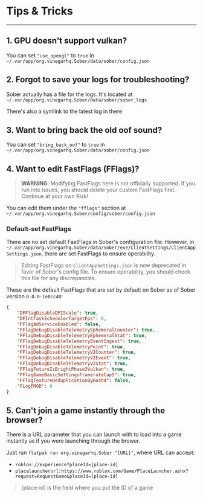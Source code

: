 # Tips & Tricks
---

## 1. GPU doesn't support vulkan?
You can set `"use_opengl"` to `true` in `~/.var/app/org.vinegarhq.Sober/data/sober/config.json`

## 2. Forgot to save your logs for troubleshooting?
Sober actually has a file for the logs. It's located at  `~/.var/app/org.vinegarhq.Sober/data/sober/sober_logs`

There's also a symlink to the latest log in there

## 3. Want to bring back the old oof sound? 
You can set `"bring_back_oof"` to `true` in `~/.var/app/org.vinegarhq.Sober/data/sober/config.json`

## 4. Want to edit FastFlags (FFlags)?

> **WARNING**: Modifying FastFlags here is not officially supported. If you run into issues, you should delete your custom FastFlags first. Continue at your own Risk!

You can edit them under the `"fflags"` section at `~/.var/app/org.vinegarhq.Sober/config/sober/config.json`

### Default-set FastFlags
There are no set default FastFlags in Sober's configuration file. However, in `~/.var/app/org.vinegarhq.Sober/data/sober/exe/ClientSettings/ClientAppSettings.json`, there are set FastFlags to ensure operability.

> Editing FastFlags on `ClientAppSettings.json` is now deprecated in favor of Sober's config file. To ensure operability, you should check this file for any discrepancies.

These are the default FastFlags that are set by default on Sober as of Sober version `0.0.0-1e0cc40`:

``` json
{
    "DFFlagDisableDPIScale": true,
    "DFIntTaskSchedulerTargetFps": 0,
    "FFlagAdServiceEnabled": false,
    "FFlagDebugDisableTelemetryEphemeralCounter": true,
    "FFlagDebugDisableTelemetryEphemeralStat": true,
    "FFlagDebugDisableTelemetryEventIngest": true,
    "FFlagDebugDisableTelemetryPoint": true,
    "FFlagDebugDisableTelemetryV2Counter": true,
    "FFlagDebugDisableTelemetryV2Event": true,
    "FFlagDebugDisableTelemetryV2Stat": true,
    "FFlagFutureIsBrightPhase3Vulkan": true,
    "FFlagGameBasicSettingsFramerateCap5": true,
    "FFlagTextureDeduplicationByHash4": false,
    "FLogFMOD": 0
}
```

## 5. Can't join a game instantly through the browser?
There is a URL parameter that you can launch with to load into a game instantly as if you were launching through the brower.

Just run `flatpak run org.vinegarhq.Sober "[URL]"`, where URL can accept:
- `roblox://experience?placeId=[place-id]`
- `placelauncherurl:https://www.roblox.com/Game/PlaceLauncher.ashx?request=RequestGame&placeId=[place-id]`

> [place-id] is the field where you put the ID of a game
